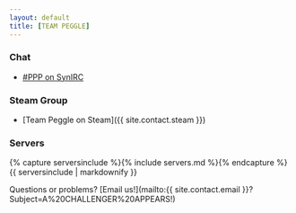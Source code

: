 ```yaml
---
layout: default
title: [TEAM PEGGLE]
---
```


### Chat
* [#PPP on SynIRC](irc://irc.synirc.net/ppp)

### Steam Group
* [Team Peggle on Steam]({{ site.contact.steam }})

### Servers
{% capture serversinclude %}{% include servers.md %}{% endcapture %}
{{ serversinclude | markdownify }}

Questions or problems?
[Email us!](mailto:{{ site.contact.email }}?Subject=A%20CHALLENGER%20APPEARS!)
